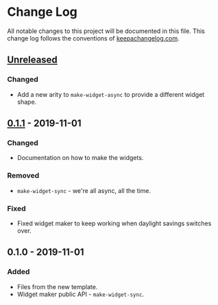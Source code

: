# Change Log
All notable changes to this project will be documented in this file. This change log follows the conventions of [keepachangelog.com](http://keepachangelog.com/).

## [Unreleased]
### Changed
- Add a new arity to `make-widget-async` to provide a different widget shape.

## [0.1.1] - 2019-11-01
### Changed
- Documentation on how to make the widgets.

### Removed
- `make-widget-sync` - we're all async, all the time.

### Fixed
- Fixed widget maker to keep working when daylight savings switches over.

## 0.1.0 - 2019-11-01
### Added
- Files from the new template.
- Widget maker public API - `make-widget-sync`.

[Unreleased]: https://github.com/your-name/solutions/compare/0.1.1...HEAD
[0.1.1]: https://github.com/your-name/solutions/compare/0.1.0...0.1.1
